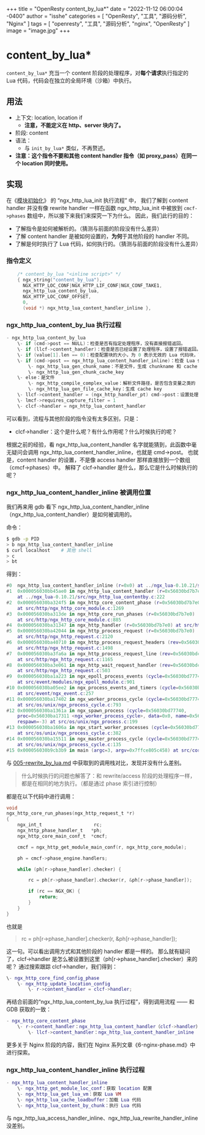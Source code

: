 +++
title = "OpenResty content_by_lua*"
date = "2022-11-12 06:00:04 -0400"
author = "isshe"
categories = [ "OpenResty", "工具", "源码分析", "Nginx" ]
tags = [ "openresty", "工具", "源码分析", "nginx", "OpenResty" ]
image = "image.jpg"
+++

# content_by_lua*

`content_by_lua*` 充当一个 content 阶段的处理程序，对**每个请求**执行指定的 Lua 代码，代码会在独立的全局环境（沙箱）中执行。

## 用法

- 上下文: location, location if
  - **注意，不能定义在 http、server 块内了。**
- 阶段: content
- 语法：
    - 与 `init_by_lua*` 类似，不再赘述。
- **注意：这个指令不要和其他 content handler 指令（如 proxy_pass）在同一个 location 同时使用。**

## 实现

在《[模块初始化](001-module-init.md)》 的 “ngx_http_lua_init 执行流程” 中，
我们了解到 content handler 并没有像 rewrite handler 一样在函数 ngx_http_lua_init 中被放到 `cmcf->phases` 数组中，所以接下来我们来探究一下为什么。
因此，我们此行的目的：

- 了解指令是如何被解析的。（猜测与前面的阶段没有什么差异）
- 了解 content handler 是被如何设置的，**为何**于其他阶段的 handler 不同。
- 了解是何时执行了 Lua 代码，如何执行的。（猜测与前面的阶段没有什么差异）

### 指令定义

```c
    /* content_by_lua "<inline script>" */
    { ngx_string("content_by_lua"),
      NGX_HTTP_LOC_CONF|NGX_HTTP_LIF_CONF|NGX_CONF_TAKE1,
      ngx_http_lua_content_by_lua,
      NGX_HTTP_LOC_CONF_OFFSET,
      0,
      (void *) ngx_http_lua_content_handler_inline },
```

### ngx_http_lua_content_by_lua 执行过程

```c
- ngx_http_lua_content_by_lua
    \- if (cmd->post == NULL)：检查是否有指定处理程序，没有直接报错返回。
    \- if (llcf->content_handler)：检查是否已经设置了处理程序，设置了报错返回。
    \- if (value[1].len == 0)：检查配置块的大小，为 0 表示无效的 Lua 代码块，直接报错返回。
    \- if (cmd->post == ngx_http_lua_content_handler_inline)：检查 Lua 代码是文件还是其他
        \- ngx_http_lua_gen_chunk_name：不是文件，生成 chunkname 和 cache key
        \- ngx_http_lua_gen_chunk_cache_key
    \- else：是文件
        \- ngx_http_compile_complex_value：解析文件路径，是否包含变量之类的（不建议使用变量，容易有安全问题）
        \- ngx_http_lua_gen_file_cache_key：生成 cache key
    \- llcf->content_handler = (ngx_http_handler_pt) cmd->post：设置处理函数——执行 Lua 代码的函数
    \- lmcf->requires_capture_filter = 1
    \- clcf->handler = ngx_http_lua_content_handler
```

可以看到，流程与其他阶段的指令没有太多区别，只是：

- clcf->handler：这个是什么呢？有什么作用呢？什么时候执行的呢？

根据之前的经验，看 ngx_http_lua_content_handler 名字就能猜到，此函数中毫无疑问会调用 ngx_http_lua_content_handler_inline，也就是 cmd->post。
也就是，content handler 的设置，不是像 access handler 那样直接放到一个数组（cmcf->phases）中。
解释了 clcf->handler 是什么，那么它是什么时候执行的呢？

### ngx_http_lua_content_handler_inline 被调用位置

我们再来用 gdb 看下 ngx_http_lua_content_handler_inline（ngx_http_lua_content_handler）是如何被调用的。

命令：

```bash
$ gdb -p PID
> b ngx_http_lua_content_handler_inline
$ curl localhost    # 其他 shell
> c
> bt
```

得到：

```lua
#0  ngx_http_lua_content_handler_inline (r=0x0) at ../ngx_lua-0.10.21/src/ngx_http_lua_contentby.c:291
#1  0x000056030bb45ae0 in ngx_http_lua_content_handler (r=0x56030bd7b7e0)
    at ../ngx_lua-0.10.21/src/ngx_http_lua_contentby.c:222
#2  0x000056030ba324f5 in ngx_http_core_content_phase (r=0x56030bd7b7e0, ph=0x56030bdbc100)
    at src/http/ngx_http_core_module.c:1269
#3  0x000056030ba313de in ngx_http_core_run_phases (r=0x56030bd7b7e0)
    at src/http/ngx_http_core_module.c:885
#4  0x000056030ba31347 in ngx_http_handler (r=0x56030bd7b7e0) at src/http/ngx_http_core_module.c:868
#5  0x000056030ba42044 in ngx_http_process_request (r=0x56030bd7b7e0)
    at src/http/ngx_http_request.c:2120
#6  0x000056030ba40710 in ngx_http_process_request_headers (rev=0x56030bdc54c0)
    at src/http/ngx_http_request.c:1498
#7  0x000056030ba3fa6a in ngx_http_process_request_line (rev=0x56030bdc54c0)
    at src/http/ngx_http_request.c:1165
#8  0x000056030ba3e061 in ngx_http_wait_request_handler (rev=0x56030bdc54c0)
    at src/http/ngx_http_request.c:503
#9  0x000056030ba1a223 in ngx_epoll_process_events (cycle=0x56030bd77740, timer=60000, flags=1)
    at src/event/modules/ngx_epoll_module.c:901
#10 0x000056030ba05ee2 in ngx_process_events_and_timers (cycle=0x56030bd77740)
    at src/event/ngx_event.c:257
#11 0x000056030ba17402 in ngx_worker_process_cycle (cycle=0x56030bd77740, data=0x0)
    at src/os/unix/ngx_process_cycle.c:793
#12 0x000056030ba1361a in ngx_spawn_process (cycle=0x56030bd77740,
    proc=0x56030ba17311 <ngx_worker_process_cycle>, data=0x0, name=0x56030bbeaf7c "worker process",
    respawn=-3) at src/os/unix/ngx_process.c:199
#13 0x000056030ba1606a in ngx_start_worker_processes (cycle=0x56030bd77740, n=1, type=-3)
    at src/os/unix/ngx_process_cycle.c:382
#14 0x000056030ba15511 in ngx_master_process_cycle (cycle=0x56030bd77740)
    at src/os/unix/ngx_process_cycle.c:135
#15 0x000056030b9cb3b9 in main (argc=3, argv=0x7ffce805c458) at src/core/nginx.c:386
```

与 [005-rewrite_by_lua.md](005-rewrite_by_lua.md) 中获取到的调用栈对比，发现并没有什么差别。

> 什么时候执行的问题也解答了：和 rewrite/access 阶段的处理程序一样，都是在相同的地方执行。（都是通过 phase 索引进行控制）

都是在以下代码中进行调用：

```c
void
ngx_http_core_run_phases(ngx_http_request_t *r)
{
    ngx_int_t                   rc;
    ngx_http_phase_handler_t   *ph;
    ngx_http_core_main_conf_t  *cmcf;

    cmcf = ngx_http_get_module_main_conf(r, ngx_http_core_module);

    ph = cmcf->phase_engine.handlers;

    while (ph[r->phase_handler].checker) {

        rc = ph[r->phase_handler].checker(r, &ph[r->phase_handler]);

        if (rc == NGX_OK) {
            return;
        }
    }
}
```

也就是

> rc = ph[r->phase_handler].checker(r, &ph[r->phase_handler]);

这一句。可以看出调用方式和其他阶段的 handler 都是一样的。
那么就有疑问了，clcf->handler 是怎么被设置到这里（ph[r->phase_handler].checker）来的呢？
通过搜索跟踪 clcf->handler，我们得到：

```lua
\- ngx_http_core_find_config_phase
    \- ngx_http_update_location_config
        \- r->content_handler = clcf->handler;
```

再结合前面的“ngx_http_lua_content_by_lua 执行过程”，得到调用流程 —— 和 GDB 获取的一致：

```lua
- ngx_http_core_content_phase
    \- r->content_handler：ngx_http_lua_content_handler（clcf->handler）
        \- llcf->content_handler：ngx_http_lua_content_handler_inline
```

更多关于 Nginx 阶段的内容，我们在 Nginx 系列文章《6-nginx-phase.md》中进行探索。

### ngx_http_lua_content_handler_inline 执行过程

```lua
- ngx_http_lua_content_handler_inline
    \- ngx_http_get_module_loc_conf：获取 location 配置
    \- ngx_http_lua_get_lua_vm：获取 Lua VM
    \- ngx_http_lua_cache_loadbuffer：加载 Lua 代码
    \- ngx_http_lua_content_by_chunk：执行 Lua 代码
```

与 ngx_http_lua_access_handler_inline、ngx_http_lua_rewrite_handler_inline 没差别。
